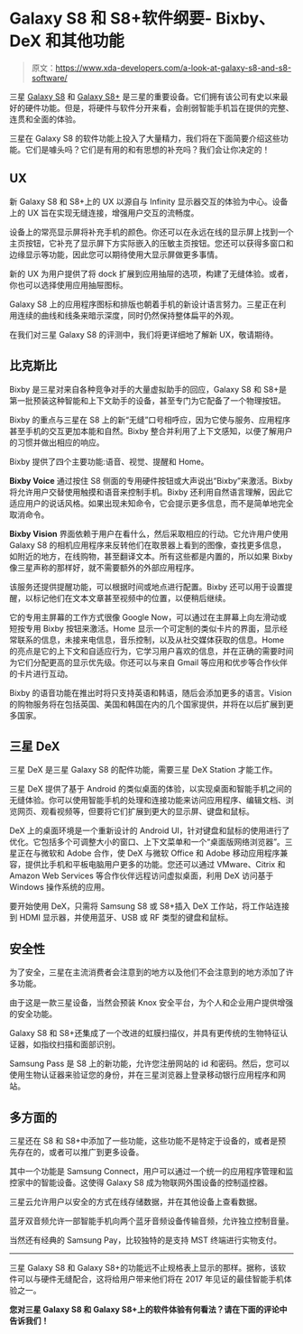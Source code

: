 # Galaxy S8 和 S8+软件纲要- Bixby、DeX 和其他功能

> 原文：<https://www.xda-developers.com/a-look-at-galaxy-s8-and-s8-software/>

三星 [Galaxy S8](http://forum.xda-developers.com/galaxy-s8) 和 [Galaxy S8+](http://forum.xda-developers.com/galaxy-s8+) 是三星的重要设备。它们拥有该公司有史以来最好的硬件功能。但是，将硬件与软件分开来看，会削弱智能手机旨在提供的完整、连贯和全面的体验。

三星在 Galaxy S8 的软件功能上投入了大量精力，我们将在下面简要介绍这些功能。它们是噱头吗？它们是有用的和有思想的补充吗？我们会让你决定的！

## UX

新 Galaxy S8 和 S8+上的 UX 以源自与 Infinity 显示器交互的体验为中心。设备上的 UX 旨在实现无缝连接，增强用户交互的流畅度。

设备上的常亮显示屏将补充手机的颜色。你还可以在永远在线的显示屏上找到一个主页按钮，它补充了显示屏下方实际嵌入的压敏主页按钮。您还可以获得多窗口和边缘显示等功能，因此您可以期待使用大显示屏做更多事情。

新的 UX 为用户提供了将 dock 扩展到应用抽屉的选项，构建了无缝体验。或者，你也可以选择使用应用抽屉图标。

Galaxy S8 上的应用程序图标和排版也朝着手机的新设计语言努力。三星正在利用连续的曲线和线条来暗示深度，同时仍然保持整体扁平的外观。

在我们对三星 Galaxy S8 的评测中，我们将更详细地了解新 UX，敬请期待。

## 比克斯比

Bixby 是三星对来自各种竞争对手的大量虚拟助手的回应，Galaxy S8 和 S8+是第一批预装这种智能和上下文助手的设备，甚至专门为它配备了一个物理按钮。

Bixby 的重点与三星在 S8 上的新“无缝”口号相呼应，因为它使与服务、应用程序甚至手机的交互更加本能和自然。Bixby 整合并利用了上下文感知，以便了解用户的习惯并做出相应的响应。

Bixby 提供了四个主要功能:语音、视觉、提醒和 Home。

**Bixby Voice** 通过按住 S8 侧面的专用硬件按钮或大声说出“Bixby”来激活。Bixby 将允许用户交替使用触摸和语音来控制手机。Bixby 还利用自然语言理解，因此它适应用户的说话风格。如果出现未知命令，它会提示更多信息，而不是简单地完全取消命令。

**Bixby Vision** 界面依赖于用户在看什么，然后采取相应的行动。它允许用户使用 Galaxy S8 的相机应用程序来反转他们在取景器上看到的图像，查找更多信息，如附近的地方，在线购物，甚至翻译文本。所有这些都是内置的，所以如果 Bixby 像三星声称的那样好，就不需要额外的外部应用程序。

该服务还提供提醒功能，可以根据时间或地点进行配置。Bixby 还可以用于设置提醒，以标记他们在文本文章甚至视频中的位置，以便稍后继续。

它的专用主屏幕的工作方式很像 Google Now，可以通过在主屏幕上向左滑动或短按专用 Bixby 按钮来激活。Home 显示一个可定制的类似卡片的界面，显示经常联系的信息，未接来电信息，音乐控制，以及从社交媒体获取的信息。Home 的亮点是它的上下文和自适应行为，它学习用户喜欢的信息，并在正确的需要时间为它们分配更高的显示优先级。你还可以与来自 Gmail 等应用和优步等合作伙伴的卡片进行互动。

Bixby 的语音功能在推出时将只支持英语和韩语，随后会添加更多的语言。Vision 的购物服务将在包括英国、美国和韩国在内的几个国家提供，并将在以后扩展到更多国家。

## 三星 DeX

三星 DeX 是三星 Galaxy S8 的配件功能，需要三星 DeX Station 才能工作。

三星 DeX 提供了基于 Android 的类似桌面的体验，以实现桌面和智能手机之间的无缝体验。你可以使用智能手机的处理和连接功能来访问应用程序、编辑文档、浏览网页、观看视频等，但要将它们扩展到更大的显示屏、键盘和鼠标。

DeX 上的桌面环境是一个重新设计的 Android UI，针对键盘和鼠标的使用进行了优化。它包括多个可调整大小的窗口、上下文菜单和一个“桌面版网络浏览器”。三星正在与微软和 Adobe 合作，使 DeX 与微软 Office 和 Adobe 移动应用程序兼容，提供比手机和平板电脑用户更多的功能。您还可以通过 VMware、Citrix 和 Amazon Web Services 等合作伙伴远程访问虚拟桌面，利用 DeX 访问基于 Windows 操作系统的应用。

要开始使用 DeX，只需将 Samsung S8 或 S8+插入 DeX 工作站，将工作站连接到 HDMI 显示器，并使用蓝牙、USB 或 RF 类型的键盘和鼠标。

## 安全性

为了安全，三星在主流消费者会注意到的地方以及他们不会注意到的地方添加了许多功能。

由于这是一款三星设备，当然会预装 Knox 安全平台，为个人和企业用户提供增强的安全功能。

Galaxy S8 和 S8+还集成了一个改进的虹膜扫描仪，并具有更传统的生物特征认证器，如指纹扫描和面部识别。

Samsung Pass 是 S8 上的新功能，允许您注册网站的 id 和密码。然后，您可以使用生物认证器来验证您的身份，并在三星浏览器上登录移动银行应用程序和网站。

## 多方面的

三星还在 S8 和 S8+中添加了一些功能，这些功能不是特定于设备的，或者是预先存在的，或者可以推广到更多设备。

其中一个功能是 Samsung Connect，用户可以通过一个统一的应用程序管理和监控家中的智能设备。这使得 Galaxy S8 成为物联网外围设备的控制遥控器。

三星云允许用户以安全的方式在线存储数据，并在其他设备上查看数据。

蓝牙双音频允许一部智能手机向两个蓝牙音频设备传输音频，允许独立控制音量。

当然还有经典的 Samsung Pay，比较独特的是支持 MST 终端进行实物支付。

* * *

三星 Galaxy S8 和 Galaxy S8+的功能远不止规格表上显示的那样。据称，该软件可以与硬件无缝配合，这将给用户带来他们将在 2017 年见证的最佳智能手机体验之一。

**您对三星 Galaxy S8 和 Galaxy S8+上的软件体验有何看法？请在下面的评论中告诉我们！**